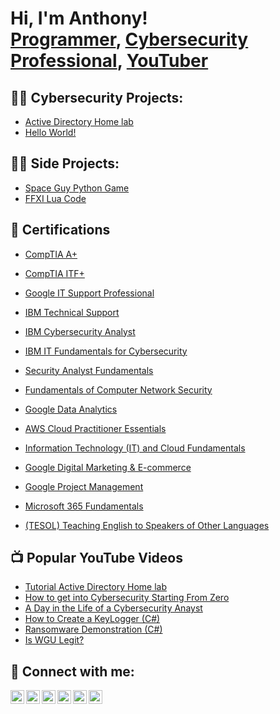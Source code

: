 <h1>Hi, I'm Anthony! <br/><a href="https://github.com/joshmadakor1">Programmer</a>, <a href="https://www.linkedin.com/in/abrown/">Cybersecurity Professional</a>, <a href="https://www.youtube.com/c/joshmadakor">YouTuber</a></h1>

<h2>👨‍💻 Cybersecurity Projects:</h2>

  - [Active Directory Home lab](https://github.com/abrown333/ActiveDirectoryLabb)
  - [Hello World!](https://github.com/abrown333/FFXI)

  <h2>👨‍📽️ Side Projects:</h2>
  
  - [Space Guy Python Game](https://github.com/abrown333/Space-Guy-Python-Game)
  - [FFXI Lua Code](https://github.com/abrown333/FFXI-Lua-Code)
  
  <h2>📃 Certifications</h2>
  
  - [CompTIA A+](https://www.certmetrics.com/comptia/public/verification.aspx?code=W2JN9620D860FN33)
  
  - [CompTIA ITF+](https://www.certmetrics.com/comptia/public/verification.aspx?code=XBEH45G83456VNKF)
   
  - [Google IT Support Professional](https://coursera.org/verify/professional-cert/ZPX6NLM6RZAE)
   
  - [IBM Technical Support](https://coursera.org/verify/professional-cert/R4LFN8ZT2GSE)
   
  - [IBM Cybersecurity Analyst](https://coursera.org/verify/professional-cert/5DLEHJ2PHPZJ)
   
  - [IBM IT Fundamentals for Cybersecurity](https://coursera.org/verify/specialization/SMTPYEM8HSS3)
   
  - [Security Analyst Fundamentals](https://coursera.org/verify/specialization/Y7FEW4L9TPDE)
   
  - [Fundamentals of Computer Network Security](https://coursera.org/verify/specialization/EKN97AGRK7PC)
   
  - [Google Data Analytics](https://coursera.org/verify/professional-cert/WSZBSX5JM944)
   
  - [AWS Cloud Practitioner Essentials](https://coursera.org/verify/D86Y5P8M4SGZ)
   
  - [Information Technology (IT) and Cloud Fundamentals](https://coursera.org/verify/specialization/C89YJ6VTC792)
   
  - [Google Digital Marketing & E-commerce](https://coursera.org/verify/professional-cert/7YVNHZMLGFXB)
   
  - [Google Project Management](https://coursera.org/verify/professional-cert/2TLNTGZJV7KB)
   
  - [Microsoft 365 Fundamentals](https://coursera.org/verify/specialization/BLWM3H9UB52H)
   
  - [(TESOL) Teaching English to Speakers of Other Languages](https://i.imgur.com/gXDvEQu.png)


<h2>📺 Popular YouTube Videos</h2>

- [Tutorial Active Directory Home lab](https://github.com/abrown333/LABURL)
- [How to get into Cybersecurity Starting From Zero](https://www.youtube.com/watch?v=a83ASGn_V_s)
- [A Day in the Life of a Cybersecurity Anayst](https://www.youtube.com/watch?v=uHy3oM7NnoU)
- [How to Create a KeyLogger (C#)](https://www.youtube.com/watch?v=N-L9hklSlNk)
- [Ransomware Demonstration (C#)](https://www.youtube.com/watch?v=OfvdQeh79s0)
- [Is WGU Legit?](https://www.youtube.com/watch?v=E2MwRWxDBkA)

<h2> 🤳 Connect with me:</h2>

[<img align="left" alt="AnthonyBrown | YouTube" width="22px" src="https://i.imgur.com/untHn18.png" />][youtube]
[<img align="left" alt="AnthonyBrown | Twitter" width="22px" src="https://i.imgur.com/Mz1Jr5E.png" />][twitter]
[<img align="left" alt="AnthonyBrown | LinkedIn" width="22px" src="https://i.imgur.com/g8A6ppb.png" />][linkedin]
[<img align="left" alt="AnthonyBrown | Instagram" width="22px" src="https://i.imgur.com/vqtrhGZ.png" />][instagram]
[<img align="left" alt="AnthonyBrown | Buymeacoffee" width="22px" src="https://i.imgur.com/A2U8NkV.png" />][buymeacoffee]
[<img align="left" alt="AnthonyBrown | Substack" width="22px" src="https://i.imgur.com/785W8eU.png" />][Substack]


[twitter]: https://twitter.com/abrown3301
[youtube]: https://www.youtube.com/@PacketGuy0/featured
[instagram]: https://www.instagram.com/abrown33/
[linkedin]:  https://www.linkedin.com/in/anthonybrown33
[Buymeacoffee]: https://www.buymeacoffee.com/packetguy
[Substack]: https://packetguy.substack.com/

<!--
**abrown/abrown333** is a ✨ _special_ ✨ repository because its `README.md` (this file) appears on your GitHub profile.

Here are some ideas to get you started:

- 🔭 I’m currently working on ...
- 🌱 I’m currently learning ...
- 👯 I’m looking to collaborate on ...
- 🤔 I’m looking for help with ...
- 💬 Ask me about ...
- 📫 How to reach me: ...
- 😄 Pronouns: ...
- ⚡ Fun fact: ...
-->
